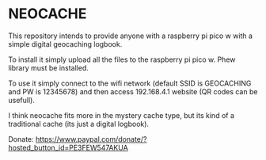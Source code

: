 # NEOCACHE

This repository intends to provide anyone with a raspberry pi pico w with a simple digital geocaching logbook.

  To install it simply upload all the files to the raspberry pi pico w. Phew library must be installed.

  To use it simply connect to the wifi network (default SSID is GEOCACHING and PW is 12345678) and then access 192.168.4.1 website (QR codes can be usefull).
  
I think neocache fits more in the mystery cache type, but its kind of a traditional cache (its just a digital logbook).

Donate: https://www.paypal.com/donate/?hosted_button_id=PE3FEW547AKUA
